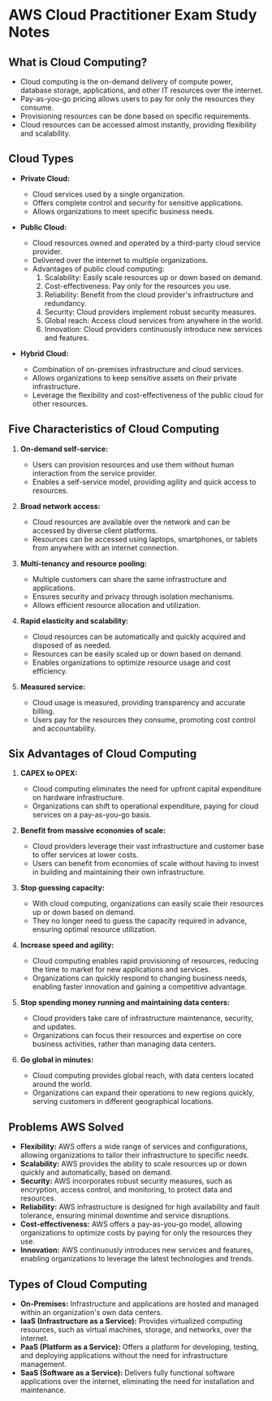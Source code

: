# AWS Cloud Practitioner Exam Study Notes

## What is Cloud Computing?
- Cloud computing is the on-demand delivery of compute power, database storage, applications, and other IT resources over the internet.
- Pay-as-you-go pricing allows users to pay for only the resources they consume.
- Provisioning resources can be done based on specific requirements.
- Cloud resources can be accessed almost instantly, providing flexibility and scalability.

## Cloud Types
- **Private Cloud:**
    - Cloud services used by a single organization.
    - Offers complete control and security for sensitive applications.
    - Allows organizations to meet specific business needs.
  
- **Public Cloud:**
    - Cloud resources owned and operated by a third-party cloud service provider.
    - Delivered over the internet to multiple organizations.
    - Advantages of public cloud computing:
        1. Scalability: Easily scale resources up or down based on demand.
        2. Cost-effectiveness: Pay only for the resources you use.
        3. Reliability: Benefit from the cloud provider's infrastructure and redundancy.
        4. Security: Cloud providers implement robust security measures.
        5. Global reach: Access cloud services from anywhere in the world.
        6. Innovation: Cloud providers continuously introduce new services and features.

- **Hybrid Cloud:**
    - Combination of on-premises infrastructure and cloud services.
    - Allows organizations to keep sensitive assets on their private infrastructure.
    - Leverage the flexibility and cost-effectiveness of the public cloud for other resources.
  
## Five Characteristics of Cloud Computing
1. **On-demand self-service:**
    - Users can provision resources and use them without human interaction from the service provider.
    - Enables a self-service model, providing agility and quick access to resources.

2. **Broad network access:**
    - Cloud resources are available over the network and can be accessed by diverse client platforms.
    - Resources can be accessed using laptops, smartphones, or tablets from anywhere with an internet connection.

3. **Multi-tenancy and resource pooling:**
    - Multiple customers can share the same infrastructure and applications.
    - Ensures security and privacy through isolation mechanisms.
    - Allows efficient resource allocation and utilization.

4. **Rapid elasticity and scalability:**
    - Cloud resources can be automatically and quickly acquired and disposed of as needed.
    - Resources can be easily scaled up or down based on demand.
    - Enables organizations to optimize resource usage and cost efficiency.

5. **Measured service:**
    - Cloud usage is measured, providing transparency and accurate billing.
    - Users pay for the resources they consume, promoting cost control and accountability.
  
## Six Advantages of Cloud Computing
1. **CAPEX to OPEX:**
    - Cloud computing eliminates the need for upfront capital expenditure on hardware infrastructure.
    - Organizations can shift to operational expenditure, paying for cloud services on a pay-as-you-go basis.

2. **Benefit from massive economies of scale:**
    - Cloud providers leverage their vast infrastructure and customer base to offer services at lower costs.
    - Users can benefit from economies of scale without having to invest in building and maintaining their own infrastructure.

3. **Stop guessing capacity:**
    - With cloud computing, organizations can easily scale their resources up or down based on demand.
    - They no longer need to guess the capacity required in advance, ensuring optimal resource utilization.

4. **Increase speed and agility:**
    - Cloud computing enables rapid provisioning of resources, reducing the time to market for new applications and services.
    - Organizations can quickly respond to changing business needs, enabling faster innovation and gaining a competitive advantage.

5. **Stop spending money running and maintaining data centers:**
    - Cloud providers take care of infrastructure maintenance, security, and updates.
    - Organizations can focus their resources and expertise on core business activities, rather than managing data centers.

6. **Go global in minutes:**
    - Cloud computing provides global reach, with data centers located around the world.
    - Organizations can expand their operations to new regions quickly, serving customers in different geographical locations.
  
## Problems AWS Solved
- **Flexibility:** AWS offers a wide range of services and configurations, allowing organizations to tailor their infrastructure to specific needs.
- **Scalability:** AWS provides the ability to scale resources up or down quickly and automatically, based on demand.
- **Security:** AWS incorporates robust security measures, such as encryption, access control, and monitoring, to protect data and resources.
- **Reliability:** AWS infrastructure is designed for high availability and fault tolerance, ensuring minimal downtime and service disruptions.
- **Cost-effectiveness:** AWS offers a pay-as-you-go model, allowing organizations to optimize costs by paying for only the resources they use.
- **Innovation:** AWS continuously introduces new services and features, enabling organizations to leverage the latest technologies and trends.

## Types of Cloud Computing
- **On-Premises:** Infrastructure and applications are hosted and managed within an organization's own data centers.
- **IaaS (Infrastructure as a Service):** Provides virtualized computing resources, such as virtual machines, storage, and networks, over the internet.
- **PaaS (Platform as a Service):** Offers a platform for developing, testing, and deploying applications without the need for infrastructure management.
- **SaaS (Software as a Service):** Delivers fully functional software applications over the internet, eliminating the need for installation and maintenance.
